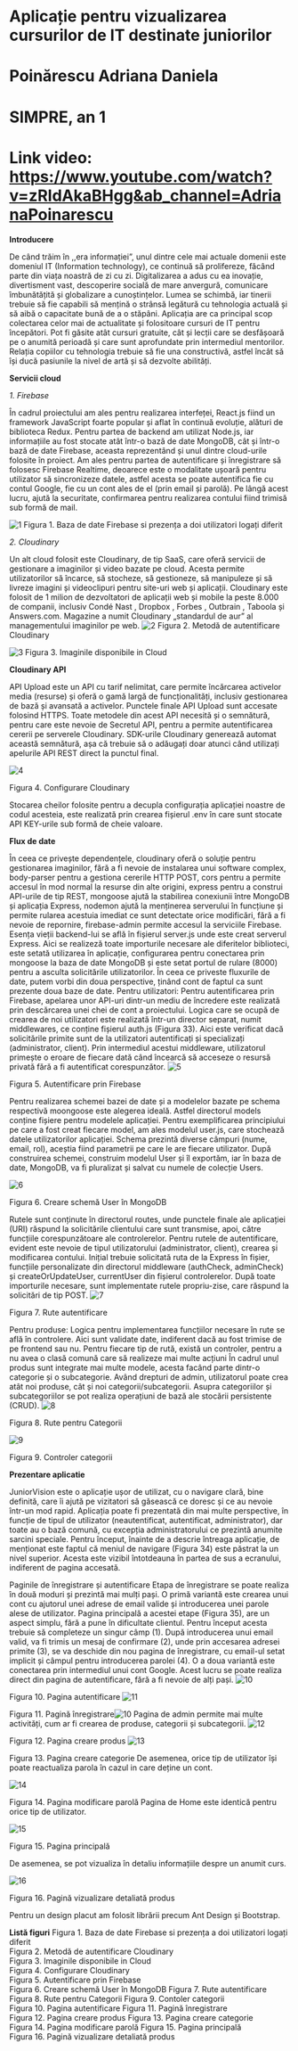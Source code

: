 # Aplicație pentru vizualizarea cursurilor de IT destinate juniorilor

# Poinărescu Adriana Daniela
# SIMPRE, an 1

# Link video: https://www.youtube.com/watch?v=zRIdAkaBHgg&ab_channel=AdrianaPoinarescu

**Introducere**

De când trăim în ,,era informației”, unul dintre cele mai actuale domenii este domeniul IT (Information technology), ce continuă să prolifereze, făcând parte din viața noastră de zi cu zi. Digitalizarea a adus cu ea inovație, divertisment vast, descoperire socială de mare anvergură, comunicare îmbunătățită și globalizare a cunoștințelor. Lumea se schimbă, iar tinerii trebuie să fie capabili să mențină o strânsă legătură cu tehnologia actuală și să aibă o capacitate bună de a o stăpâni.
Aplicația are ca principal scop colectarea celor mai de actualitate și folositoare cursuri de IT pentru începători. Pot fi găsite atât cursuri gratuite, cât și lecții care se desfășoară pe o anumită perioadă și care sunt aprofundate prin intermediul mentorilor. Relația copiilor cu tehnologia trebuie să fie una constructivă, astfel încât să își ducă pasiunile la nivel de artă și să dezvolte abilități.

**Servicii cloud**

_1.	Firebase_

În cadrul proiectului am ales pentru realizarea interfeței, React.js fiind un framework JavaScript foarte popular și aflat în continuă evoluție, alături de biblioteca Redux. Pentru partea de backend am utilizat Node.js, iar informațiile au fost stocate atât într-o bază de date MongoDB, cât și într-o bază de date Firebase, aceasta reprezentând și unul dintre cloud-urile folosite în proiect.
Am ales pentru partea de autentificare și înregistrare să folosesc Firebase Realtime, deoarece este o modalitate ușoară pentru utilizator să sincronizeze datele, astfel acesta se poate autentifica fie cu contul Google, fie cu un cont ales de el (prin email și parolă). Pe lângă acest lucru, ajută la securitate, confirmarea pentru realizarea contului fiind trimisă sub formă de mail. 

![1](https://user-images.githubusercontent.com/72390524/168484176-7080e86c-7bb1-49a0-bac9-53e3275757e2.png)
Figura 1. Baza de date Firebase si prezența a doi utilizatori logați diferit

_2.	Cloudinary_

Un alt cloud folosit este Cloudinary, de tip SaaS, care oferă servicii de gestionare a imaginilor și video bazate pe cloud. Acesta permite utilizatorilor să încarce, să stocheze, să gestioneze, să manipuleze și să livreze imagini și videoclipuri pentru site-uri web și aplicații. Cloudinary este folosit de 1 milion de dezvoltatori de aplicații web și mobile la peste 8.000 de companii, inclusiv Condé Nast , Dropbox , Forbes , Outbrain , Taboola și Answers.com. Magazine a numit Cloudinary „standardul de aur” al managementului imaginilor pe web.
![2](https://user-images.githubusercontent.com/72390524/168484177-88e3ebff-a62e-42ce-b7c0-5cf929836cc3.png)
Figura 2. Metodă de autentificare Cloudinary

![3](https://user-images.githubusercontent.com/72390524/168484178-daeb0644-9977-4019-a293-84e5c808ecfc.png)
Figura 3. Imaginile disponibile in Cloud

**Cloudinary API**

API Upload este un API cu tarif nelimitat, care permite încărcarea activelor media (resurse) și oferă o gamă largă de funcționalități, inclusiv gestionarea de bază și avansată a activelor. Punctele finale API Upload sunt accesate folosind HTTPS. Toate metodele din acest API necesită și o semnătură, pentru care este nevoie de Secretul API, pentru a permite autentificarea cererii pe serverele Cloudinary. SDK-urile Cloudinary generează automat această semnătură, așa că trebuie să o adăugați doar atunci când utilizați apelurile API REST direct la punctul final.

 ![4](https://user-images.githubusercontent.com/72390524/168484179-bf0a26b0-d238-4200-ac83-27a8a19067ec.png)

Figura 4. Configurare Cloudinary

Stocarea cheilor folosite pentru a decupla configurația aplicației noastre de codul acesteia, este realizată prin crearea fișierul .env în care sunt stocate API KEY-urile sub formă de cheie valoare.

**Flux de date**

În ceea ce privește dependențele, cloudinary oferă o soluție pentru gestionarea imaginilor, fără a fi nevoie de instalarea unui software complex, body-parser pentru a gestiona cererile HTTP POST, cors pentru a permite accesul în mod normal la resurse din alte origini, express pentru a construi API-urile de tip REST, mongoose ajută la stabilirea conexiunii între MongoDB și aplicația Express, nodemon ajută la menținerea serverului în funcțiune și permite rularea acestuia imediat ce sunt detectate orice modificări, fără a fi nevoie de repornire, firebase-admin permite accesul la serviciile Firebase. Esența vieții backend-lui se află în fișierul server.js  unde este creat serverul Express. Aici se realizeză toate importurile necesare ale diferitelor biblioteci, este setată utilizarea în aplicație, configurarea pentru conectarea prin mongoose la baza de date MongoDB și este setat portul de rulare (8000) pentru a asculta solicitările utilizatorilor.
În ceea ce priveste fluxurile de date, putem vorbi din doua perspective, ținând cont de faptul ca sunt prezente doua baze de date.
Pentru utilizatori:
Pentru autentificarea prin Firebase, apelarea unor API-uri dintr-un mediu de încredere este realizată prin descărcarea unei chei de cont a proiectului. Logica care se ocupă de crearea de noi utilizatori este realizată într-un director separat, numit middlewares, ce conține fișierul auth.js (Figura 33). Aici este verificat dacă solicitările primite sunt de la utilizatori autentificați și specializați (administrator, client). Prin intermediul acestui middleware, utilizatorul primește o eroare de fiecare dată când încearcă să acceseze o resursă privată fără a fi autentificat corespunzător.
 ![5](https://user-images.githubusercontent.com/72390524/168484180-f1a77f26-4f3a-40d3-9787-25e44304cb80.png)
 

Figura 5. Autentificare prin Firebase

Pentru realizarea schemei bazei de date și a modelelor bazate pe schema respectivă  moongoose este alegerea ideală. Astfel directorul models conține fișiere pentru modelele aplicației.
Pentru exemplificarea principiului pe care a fost creat fiecare model, am ales modelul  user.js, care stochează datele utilizatorilor aplicației. Schema prezintă diverse câmpuri (nume, email, rol), aceștia fiind parametrii pe care le are fiecare utilizator. După construirea schemei, construim modelul User și îl exportăm, iar în baza de date, MongoDB, va fi pluralizat și salvat cu numele de colecție Users.

 ![6](https://user-images.githubusercontent.com/72390524/168484182-7cfebcf7-1108-4611-be29-bdef9205bcdb.png)

Figura 6. Creare schemă User în MongoDB

Rutele sunt conținute în directorul routes, unde punctele finale ale aplicației (URI) răspund la solicitările clientului care sunt transmise, apoi, către funcțiile corespunzătoare ale controlerelor. Pentru rutele de autentificare, evident este nevoie de tipul utilizatorului (administrator, client), crearea și modificarea contului. Inițial trebuie solicitată ruta de la Express în fișier, funcțiile personalizate din directorul middleware (authCheck, adminCheck) și createOrUpdateUser, currentUser din fișierul controlerelor. După toate importurile necesare, sunt implementate rutele propriu-zise, care răspund la solicitări de tip POST.
 ![7](https://user-images.githubusercontent.com/72390524/168484183-edc72558-699c-487b-84cc-3dcf276ae31a.png)

Figura 7. Rute autentificare

Pentru produse:
Logica pentru implementarea funcțiilor necesare în rute se află în controlere. Aici sunt validate date, indiferent dacă au fost trimise de pe frontend sau nu. Pentru fiecare tip de rută, există un controler, pentru a nu avea o clasă comună care să realizeze mai multe acțiuni
În cadrul unul produs sunt integrate mai multe modele, acesta facând parte dintr-o categorie și o subcategorie. 
Având drepturi de admin, utilizatorul poate crea atât noi produse, cât și noi categorii/subcategorii.
Asupra categoriilor și subcategoriilor se pot realiza operațiuni de bază ale stocării persistente (CRUD).
 ![8](https://user-images.githubusercontent.com/72390524/168484184-23d440ac-c68d-44e3-aa4f-79e3b2a45ddb.png)

Figura 8. Rute pentru Categorii

 ![9](https://user-images.githubusercontent.com/72390524/168484185-f255b27c-b4bb-4ffe-8dcc-71335e15ceb4.png)

Figura 9. Controler categorii

**Prezentare aplicatie**

JuniorVision este o aplicație ușor de utilizat, cu o navigare clară, bine definită, care îi ajută pe vizitatori să găsească ce doresc și ce au nevoie într-un mod rapid. Aplicația poate fi prezentată din mai multe perspective, în funcție de tipul de utilizator (neautentificat, autentificat, administrator), dar toate au o bază comună, cu excepția administratorului ce prezintă anumite sarcini speciale. Pentru început, înainte de a descrie întreaga aplicație, de menționat este faptul că meniul de navigare (Figura 34) este păstrat la un nivel superior. Acesta este vizibil întotdeauna în partea de sus a ecranului, indiferent de pagina accesată.

Paginile de înregistrare și autentificare Etapa de înregistrare se poate realiza în două moduri și prezintă mai mulți pași. O primă variantă este crearea unui cont cu ajutorul unei adrese de email valide și introducerea unei parole alese de utilizator. Pagina principală a acestei etape (Figura 35), are un aspect simplu, fără a pune în dificultate clientul. Pentru început acesta trebuie să completeze un singur câmp (1). După introducerea unui email valid, va fi trimis un mesaj de confirmare (2), unde prin accesarea adresei primite (3), se va deschide din nou pagina de înregistrare, cu email-ul setat implicit și câmpul pentru introducerea parolei (4). 
O a doua variantă este conectarea prin intermediul unui cont Google. Acest lucru se poate realiza direct din pagina de autentificare, fără a fi nevoie de alți pași.
 ![10](https://user-images.githubusercontent.com/72390524/168484186-14f32a54-8a9c-472c-913f-92a868ef0d3b.png)

Figura 10. Pagina autentificare
 ![11](https://user-images.githubusercontent.com/72390524/168484188-2e9b1453-9db4-4a35-baa3-4931cb74963f.png)

Figura 11. Pagină înregistrare![10](https://user-images.githubusercontent.com/72390524/168484186-14f32a54-8a9c-472c-913f-92a868ef0d3b.png)
Pagina de admin permite mai multe activități, cum ar fi crearea de produse, categorii și subcategorii.
 ![12](https://user-images.githubusercontent.com/72390524/168484189-edcbebc0-e87d-4958-a3a6-f0e6ba0a45e7.png)

Figura 12. Pagina creare produs
 ![13](https://user-images.githubusercontent.com/72390524/168484190-6d7d35eb-4aef-48b0-98fc-40a2b8dfb0cc.png)

Figura 13. Pagina creare categorie
De asemenea, orice tip de utilizator își poate reactualiza parola în cazul in care deține un cont.

 ![14](https://user-images.githubusercontent.com/72390524/168484191-8c976ef3-3d3a-4651-9632-7d456c40c5cc.png)

Figura 14. Pagina modificare parolă
Pagina de Home este identică pentru orice tip de utilizator.

 ![15](https://user-images.githubusercontent.com/72390524/168484192-3d6aeb8e-3597-44ff-8e36-97cf4af9eafc.png)

Figura 15. Pagina principală

De asemenea, se pot vizualiza în detaliu informațiile despre un anumit curs.

![16](https://user-images.githubusercontent.com/72390524/168484193-ac17d0d3-4974-4347-a092-b94608a20fc8.png) 

Figura 16. Pagină vizualizare detaliată produs


Pentru un design placut am folosit librării precum Ant Design și Bootstrap. 

**Listă figuri**
Figura 1. Baza de date Firebase si prezența a doi utilizatori logați diferit	
Figura 2. Metodă de autentificare Cloudinary	
Figura 3. Imaginile disponibile in Cloud	
Figura 4. Configurare Cloudinary	
Figura 5. Autentificare prin Firebase	
Figura 6. Creare schemă User în MongoDB	
Figura 7. Rute autentificare	
Figura 8. Rute pentru Categorii	
Figura 9. Contoler categorii	
Figura 10. Pagina autentificare	
Figura 11. Pagină înregistrare	
Figura 12. Pagina creare produs	
Figura 13. Pagina creare categorie	
Figura 14. Pagina modificare parolă	
Figura 15. Pagina principală	
Figura 16. Pagină vizualizare detaliată produs	




